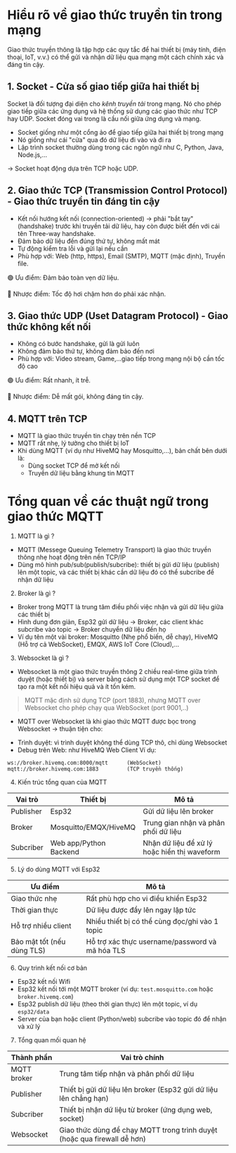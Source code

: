 # **Hiểu rõ về giao thức truyền tin trong mạng** #
Giao thức truyền thông là tập hợp các quy tắc để hai thiết bị (máy tính, điện thoại, IoT, v.v.) có thể gửi và nhận dữ liệu qua mạng một cách chính xác và đáng tin cậy.

## 1. Socket - Cửa số giao tiếp giữa hai thiết bị ##
Socket là đối tượng đại diện cho *kênh truyền tải* trong mạng. Nó cho phép giao tiếp giữa các ứng dụng và hệ thống sử dụng các giao thức như TCP hay UDP. Socket đóng vai trong là cầu nối giữa ứng dụng và mạng.

* Socket giống như một cổng ảo để giao tiếp giữa hai thiết bị trong mạng
* Nó giống như cái "cửa" qua đó dữ liệu đi vào và đi ra 
* Lập trình socket thường dùng trong các ngôn ngữ như C, Python, Java, Node.js,...

→ Socket hoạt động dựa trên TCP hoặc UDP.

## 2. Giao thức TCP (Transmission Control Protocol) - Giao thức truyền tin đáng tin cậy ##
* Kết nối hướng kết nối (connection-oriented) -> phải "bắt tay" (handshake) trước khi truyền tải dữ liệu, hay còn được biết đến với cái tên Three-way handshake. 
* Đảm bảo dữ liệu đến đúng thứ tự, không mất mát
* Tự động kiểm tra lỗi và gửi lại nếu cần
* Phù hợp với: Web (http, https), Email (SMTP), MQTT (mặc định), Truyền file.

🟢 Ưu điểm: Đảm bảo toàn vẹn dữ liệu.

🔴 Nhược điểm: Tốc độ hơi chậm hơn do phải xác nhận.

## 3. Giao thức UDP (Uset Datagram Protocol) - Giao thức không kết nối ##
* Không có bước handshake, gửi là gửi luôn 
* Không đảm bảo thứ tự, không đảm bảo đến nơi
* Phù hợp với: Video stream, Game,...giao tiếp trong mạng nội bộ cần tốc độ cao

🟢 Ưu điểm: Rất nhanh, ít trễ.

🔴 Nhược điểm: Dễ mất gói, không đáng tin cậy.

## 4. MQTT trên TCP ##
* MQTT là giao thức truyền tin chạy trên nền TCP 
* MQTT rất nhẹ, lý tưởng cho thiết bị IoT 
* Khi dùng MQTT (ví dụ như HiveMQ hay Mosquitto,...), bản chất bên dưới là: 
  * Dùng socket TCP để mở kết nối
  * Truyền dữ liệu bằng khung tin MQTT


# **Tổng quan về các thuật ngữ trong giao thức MQTT** #
1. MQTT là gì ?
* MQTT (Messege Queuing Telemetry Transport) là giao thức truyền thông nhẹ hoạt động trên nền TCP/IP
* Dùng mô hình pub/sub(publish/subcribe): thiết bị gửi dữ liệu (publish) lên một topic, và các thiết bị khác cần dữ liệu đó có thể subcribe để nhận dữ liệu

2. Broker là gì ?
* Broker trong MQTT là trung tâm điều phối việc nhận và gửi dữ liệu giữa các thiết bị 
* Hình dung đơn giản, Esp32 gửi dữ liệu -> Broker, các client khác subcribe vào topic -> Broker chuyển dữ liệu đến họ
* Ví dụ tên một vài broker: Mosquitto (Nhẹ phổ biến, dễ chạy), HiveMQ (Hỗ trợ cả WebSocket), EMQX, AWS IoT Core (Cloud),...

3. Websocket là gì ? 
* Websocket là một giao thức truyền thông 2 chiều real-time giữa trình duyệt (hoặc thiết bị) và server bằng cách sử dụng một TCP socket để tạo ra một kết nối hiệu quả và ít tốn kém.
> MQTT mặc định sử dụng TCP (port 1883), nhưng MQTT over Websocket cho phép chạy qua WebSocket (port 9001,..)
* MQTT over Websocket là khi giao thức MQTT được bọc trong Websocket -> thuận tiện cho: <br>
 - Trình duyệt: vì trình duyệt không thể dùng TCP thô, chỉ dùng Websocket
 - Debug trên Web: như HiveMQ Web Client 
Ví dụ:
```text 
ws://broker.hivemq.com:8000/mqtt      (WebSocket)
mqtt://broker.hivemq.com:1883         (TCP truyền thống)
``` 
4. Kiến trúc tổng quan của MQTT

|Vai trò | Thiết bị | Mô tả |
|--------|----------|-------|
|Publisher| Esp32 |Gửi dữ liệu lên broker |
|Broker | Mosquitto/EMQX/HiveMQ | Trung gian nhận và phân phối dữ liệu |
|Subcriber| Web app/Python Backend | Nhận dữ liệu để xử lý hoặc hiển thị waveform |

5. Lý do dùng MQTT với Esp32
   
| Ưu điểm | Mô tả |
|---------|-------|
|Giao thức nhẹ | Rất phù hợp cho vi điều khiển Esp32 |
|Thời gian thực| Dữ liệu được đẩy lên ngay lập tức |
|Hỗ trợ nhiều client | Nhiều thiết bị có thể cùng đọc/ghi vào 1 topic |
|Bảo mật tốt (nếu dùng TLS) | Hỗ trợ xác thực username/password và mã hóa TLS |

6. Quy trình kết nối cơ bản 
* Esp32 kết nối Wifi
* Esp32 kết nối tới một MQTT broker (ví dụ: `test.mosquitto.com` hoặc `broker.hivemq.com`)
* Esp32 publish dữ liệu (theo thời gian thực) lên một topic, ví dụ `esp32/data`
* Server của bạn hoặc client (Python/web) subcribe vào topic đó để nhận và xử lý 

7. Tổng quan mối quan hệ
   
|Thành phần| Vai trò chính |
|----------|---------------|
|MQTT broker| Trung tâm tiếp nhận và phân phối dữ liệu |
|Publisher |Thiết bị gửi dữ liệu lên broker (Esp32 gửi dữ liệu lên chẳng hạn) |
|Subcriber | Thiết bị nhận dữ liệu từ broker (ứng dụng web, socket) |
|Websocket | Giao thức dùng để chạy MQTT trong trình duyệt (hoặc qua firewall dễ hơn) | 
